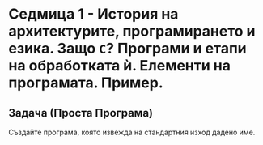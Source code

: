 # Седмица 1 - История на архитектурите, програмирането и езика. Защо `C`? Програми и етапи на обработката ѝ. Елементи на програмата. Пример.

## Задача (Проста Програма)

Създайте програма, която извежда на стандартния изход дадено име.
